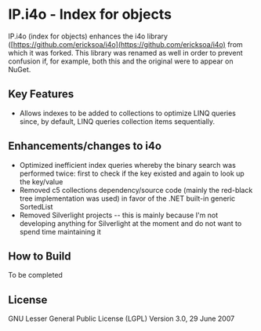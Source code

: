 IP.i4o - Index for objects
=======================

IP.i4o (index for objects) enhances the i4o library ([https://github.com/ericksoa/i4o](https://github.com/ericksoa/i4o) from which it was forked. This library was renamed as well in order to prevent confusion if, for example, both this and the original were to appear on NuGet.

## Key Features

* Allows indexes to be added to collections to optimize LINQ queries since, by default, LINQ queries collection items sequentially.

## Enhancements/changes to i4o

* Optimized inefficient index queries whereby the binary search was performed twice: first to check if the key existed and again to look up the key/value
* Removed c5 collections dependency/source code (mainly the red-black tree implementation was used) in favor of the .NET built-in generic SortedList 
* Removed Silverlight projects -- this is mainly because I'm not developing anything for Silverlight at the moment and do not want to spend time maintaining it

## How to Build

To be completed

## License

GNU Lesser General Public License (LGPL)
Version 3.0, 29 June 2007